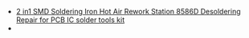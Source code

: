 - [2 in1 SMD Soldering Iron Hot Air Rework Station 8586D Desoldering Repair for PCB IC solder tools kit](https://youtu.be/Rgf3cu1wtdc)
- 

